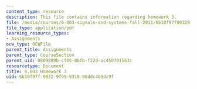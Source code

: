 ```yaml
---
content_type: resource
description: This file contains information regarding homework 3.
file: /media/courses/6-003-signals-and-systems-fall-2011/6b10f97f90329f99831806ddc4b9dc9f_MIT6_003F11_hw03.pdf
file_type: application/pdf
learning_resource_types:
- Assignments
ocw_type: OCWFile
parent_title: Assignments
parent_type: CourseSection
parent_uid: 0809880b-cf05-0bfb-f22d-ac450701563c
resourcetype: Document
title: 6.003 Homework 3
uid: 6b10f97f-9032-9f99-8318-06ddc4b9dc9f
---
```

